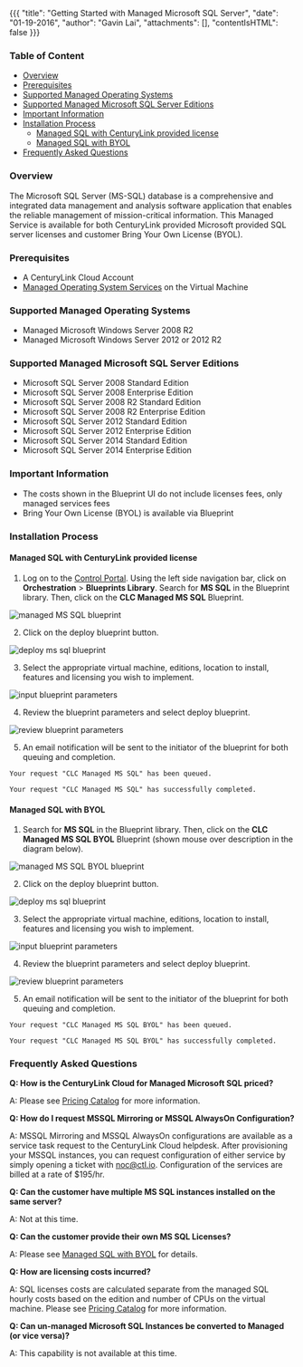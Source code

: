 {{{
  "title": "Getting Started with Managed Microsoft SQL Server",
  "date": "01-19-2016",
  "author": "Gavin Lai",
  "attachments": [],
  "contentIsHTML": false
}}}
### Table of Content
* [Overview](#overview)
* [Prerequisites](#prerequisites)
* [Supported Managed Operating Systems](#supported-managed-operating-systems)
* [Supported Managed Microsoft SQL Server Editions](#supported-managed-microsoft-sql-server-editions)
* [Important Information](#important-information)
* [Installation Process](#installation-process)
  * [Managed SQL with CenturyLink provided license](#managed-sql-with-centurylink-provided-license)
  * [Managed SQL with BYOL](#managed-sql-with-byol)
* [Frequently Asked Questions](#frequently-asked-questions)

### Overview
The Microsoft SQL Server (MS-SQL) database is a comprehensive and integrated data management and analysis software application that enables the reliable management of mission-critical information.  This Managed Service is available for both CenturyLink provided Microsoft provided SQL server licenses and customer Bring Your Own License (BYOL).

### Prerequisites
* A CenturyLink Cloud Account
* [Managed Operating System Services](//www.ctl.io/managed-services/operating-system) on the Virtual Machine

### Supported Managed Operating Systems
* Managed Microsoft Windows Server 2008 R2
* Managed Microsoft Windows Server 2012 or 2012 R2

### Supported Managed Microsoft SQL Server Editions
* Microsoft SQL Server 2008 Standard Edition
* Microsoft SQL Server 2008 Enterprise Edition
* Microsoft SQL Server 2008 R2 Standard Edition
* Microsoft SQL Server 2008 R2 Enterprise Edition
* Microsoft SQL Server 2012 Standard Edition
* Microsoft SQL Server 2012 Enterprise Edition
* Microsoft SQL Server 2014 Standard Edition
* Microsoft SQL Server 2014 Enterprise Edition

### Important Information
* The costs shown in the Blueprint UI do not include licenses fees, only managed services fees
* Bring Your Own License (BYOL) is available via Blueprint

### Installation Process

#### Managed SQL with CenturyLink provided license

1. Log on to the [Control Portal](https://control.ctl.io/). Using the left side navigation bar, click on **Orchestration** > **Blueprints Library**. Search for **MS SQL** in the Blueprint library. Then, click on the **CLC Managed MS SQL** Blueprint.

  ![managed MS SQL blueprint](../images/getting-started-with-managed-microsoft-sql-server-01.png)

2. Click on the deploy blueprint button.

  ![deploy ms sql blueprint](../images/getting-started-with-managed-microsoft-sql-server-02.png)

3. Select the appropriate virtual machine, editions, location to install, features and licensing you wish to implement.

  ![input blueprint parameters](../images/getting-started-with-managed-microsoft-sql-server-03.png)

4. Review the blueprint parameters and select deploy blueprint.  

  ![review blueprint parameters](../images/getting-started-with-managed-microsoft-sql-server-04.png)

5. An email notification will be sent to the initiator of the blueprint for both queuing and completion.

  ```
  Your request "CLC Managed MS SQL" has been queued.
  ```

  ```
  Your request "CLC Managed MS SQL" has successfully completed.
  ```

#### Managed SQL with BYOL

1. Search for **MS SQL** in the Blueprint library. Then, click on the **CLC Managed MS SQL BYOL** Blueprint (shown mouse over description in the diagram below).

  ![managed MS SQL BYOL blueprint](../images/managed-mssql-byol/getting-started-with-managed-microsoft-sql-server-byol-01.png)

2. Click on the deploy blueprint button.

  ![deploy ms sql blueprint](../images/managed-mssql-byol/getting-started-with-managed-microsoft-sql-server-byol-02.png)

3. Select the appropriate virtual machine, editions, location to install, features and licensing you wish to implement.

  ![input blueprint parameters](../images/managed-mssql-byol/getting-started-with-managed-microsoft-sql-server-byol-03.png)

4. Review the blueprint parameters and select deploy blueprint.  

  ![review blueprint parameters](../images/managed-mssql-byol/getting-started-with-managed-microsoft-sql-server-byol-04.png)

5. An email notification will be sent to the initiator of the blueprint for both queuing and completion.

  ```
  Your request "CLC Managed MS SQL BYOL" has been queued.
  ```

  ```
  Your request "CLC Managed MS SQL BYOL" has successfully completed.
  ```


### Frequently Asked Questions

**Q: How is the CenturyLink Cloud for Managed Microsoft SQL priced?**

A: Please see [Pricing Catalog](//www.ctl.io/pricing/#/va1) for more information. 

**Q: How do I request MSSQL Mirroring or MSSQL AlwaysOn Configuration?**

A: MSSQL Mirroring and MSSQL AlwaysOn configurations are available as a service task request to the CenturyLink Cloud helpdesk.  After provisioning your MSSQL instances, you can request configuration of either service by simply opening a ticket with noc@ctl.io.  Configuration of the services are billed at a rate of $195/hr.  

**Q: Can the customer have multiple MS SQL instances installed on the same server?**

A: Not at this time.

**Q: Can the customer provide their own MS SQL Licenses?**

A: Please see [Managed SQL with BYOL](#managed-sql-with-byol) for details.

**Q: How are licensing costs incurred?**

A: SQL licenses costs are calculated separate from the managed SQL hourly costs based on the edition and number of CPUs on the virtual machine. Please see [Pricing Catalog](//www.ctl.io/pricing/#/va1) for more information. 

**Q: Can un-managed Microsoft SQL Instances be converted to Managed (or vice versa)?**

A: This capability is not available at this time.
